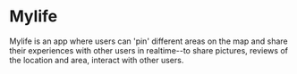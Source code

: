 # Mylife
Mylife is an app where users can 'pin' different areas on the map and share their experiences with other users in realtime--to share pictures, reviews of the location and area, interact with other users.
